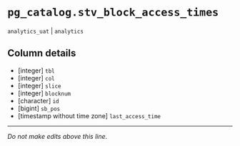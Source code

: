 # `pg_catalog.stv_block_access_times`
`analytics_uat` | `analytics`

## Column details
* [integer]   `tbl`
* [integer]   `col`
* [integer]   `slice`
* [integer]   `blocknum`
* [character] `id`
* [bigint]    `sb_pos`
* [timestamp without time zone] `last_access_time`

-------------------------------------------------------------------------------
*Do not make edits above this line.*
